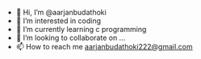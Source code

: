 - 👋 Hi, I’m @aarjanbudathoki
- 👀 I’m interested in coding
- 🌱 I’m currently learning c programming
- 💞️ I’m looking to collaborate on ...
- 📫 How to reach me aarjanbudathoki222@gmail.com

<!---
aarjanbudathoki/aarjanbudathoki is a ✨ special ✨ repository because its `README.md` (this file) appears on your GitHub profile.
You can click the Preview link to take a look at your changes.
--->
